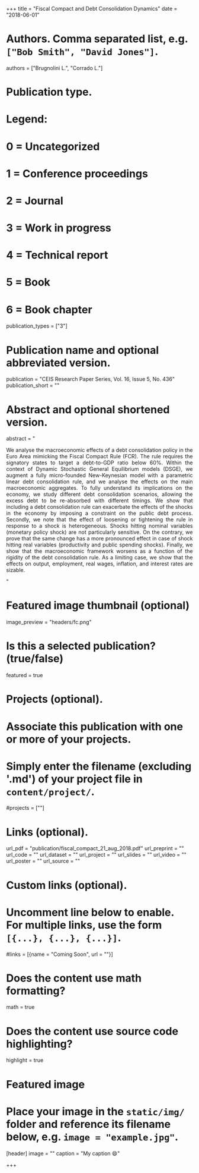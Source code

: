 +++
title = "Fiscal Compact and Debt Consolidation Dynamics"
date = "2018-06-01"

# Authors. Comma separated list, e.g. `["Bob Smith", "David Jones"]`.
authors = ["Brugnolini L.", "Corrado L."]

# Publication type.
# Legend:
# 0 = Uncategorized
# 1 = Conference proceedings
# 2 = Journal
# 3 = Work in progress
# 4 = Technical report
# 5 = Book
# 6 = Book chapter
publication_types = ["3"]

# Publication name and optional abbreviated version.
publication = "CEIS Research Paper Series, Vol. 16, Issue 5, No. 436"
publication_short = ""

# Abstract and optional shortened version.
abstract = "<p style='text-align: justify;'> We analyse the macroeconomic effects of a debt consolidation policy in the Euro Area mimicking the Fiscal Compact Rule (FCR). The rule requires the signatory states to target a debt-to-GDP ratio below 60%. Within the context of Dynamic Stochastic General Equilibrium models (DSGE), we augment a fully micro-founded New-Keynesian model with a parametric linear debt consolidation rule, and we analyse the effects on the main macroeconomic aggregates. To fully understand its implications on the economy, we study different debt consolidation scenarios, allowing the excess debt to be re-absorbed with different timings. We show that including a debt consolidation rule can exacerbate the effects of the shocks in the economy by imposing a constraint on the public debt process. Secondly, we note that the effect of loosening or tightening the rule in response to a shock is heterogeneous. Shocks hitting nominal variables (monetary policy shock) are not particularly sensitive. On the contrary, we prove that the same change has a more pronounced effect in case of shock hitting real variables (productivity and public spending shocks). Finally, we show that the macroeconomic framework worsens as a function of the rigidity of the debt consolidation rule. As a limiting case, we show that the effects on output, employment, real wages, inflation, and interest rates are sizable. </p>"

# Featured image thumbnail (optional)
image_preview = "headers/fc.png"

# Is this a selected publication? (true/false)
featured = true

# Projects (optional).
#   Associate this publication with one or more of your projects.
#   Simply enter the filename (excluding '.md') of your project file in `content/project/`.
#projects = [""]

# Links (optional).
url_pdf = "publication/fiscal_compact_21_aug_2018.pdf"
url_preprint = ""
url_code = ""
url_dataset = ""
url_project = ""
url_slides = ""
url_video = ""
url_poster = ""
url_source = ""

# Custom links (optional).
#   Uncomment line below to enable. For multiple links, use the form `[{...}, {...}, {...}]`.
#links = [{name = "Coming Soon", url = ""}]

# Does the content use math formatting?
math = true

# Does the content use source code highlighting?
highlight = true

# Featured image
# Place your image in the `static/img/` folder and reference its filename below, e.g. `image = "example.jpg"`.
[header]
image = ""
caption = "My caption :smile:"

+++
